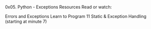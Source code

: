 0x05. Python - Exceptions
Resources
Read or watch:

Errors and Exceptions
Learn to Program 11 Static & Exception Handling (starting at minute 7)
